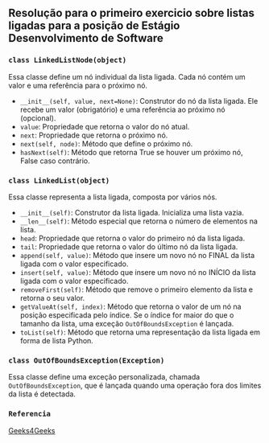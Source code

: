 ## Resolução para o primeiro exercicio sobre listas ligadas para a posição de Estágio Desenvolvimento de Software

### `class LinkedListNode(object)`

Essa classe define um nó individual da lista ligada. Cada nó contém um valor e uma referência para o próximo nó.

- `__init__(self, value, next=None)`: Construtor do nó da lista ligada. Ele recebe um valor (obrigatório) e uma referência ao próximo nó (opcional).
- `value`: Propriedade que retorna o valor do nó atual.
- `next`: Propriedade que retorna o próximo nó.
- `next(self, node)`: Método que define o próximo nó.
- `hasNext(self)`: Método que retorna True se houver um próximo nó, False caso contrário.

### `class LinkedList(object)`

Essa classe representa a lista ligada, composta por vários nós.

- `__init__(self)`: Construtor da lista ligada. Inicializa uma lista vazia.
- `__len__(self)`: Método especial que retorna o número de elementos na lista.
- `head`: Propriedade que retorna o valor do primeiro nó da lista ligada.
- `tail`: Propriedade que retorna o valor do último nó da lista ligada.
- `append(self, value)`: Método que insere um novo nó no FINAL da lista ligada com o valor especificado.
- `insert(self, value)`: Método que insere um novo nó no INÍCIO da lista ligada com o valor especificado.
- `removeFirst(self)`: Método que remove o primeiro elemento da lista e retorna o seu valor.
- `getValueAt(self, index)`: Método que retorna o valor de um nó na posição especificada pelo índice. Se o índice for maior do que o tamanho da lista, uma exceção `OutOfBoundsException` é lançada.
- `toList(self)`: Método que retorna uma representação da lista ligada em forma de lista Python.

### `class OutOfBoundsException(Exception)`

Essa classe define uma exceção personalizada, chamada `OutOfBoundsException`, que é lançada quando uma operação fora dos limites da lista é detectada.



### `Referencia`

[Geeks4Geeks](https://www.geeksforgeeks.org/python-linked-list/)
